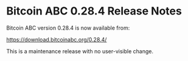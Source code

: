 # Bitcoin ABC 0.28.4 Release Notes

Bitcoin ABC version 0.28.4 is now available from:

  <https://download.bitcoinabc.org/0.28.4/>

This is a maintenance release with no user-visible change.
